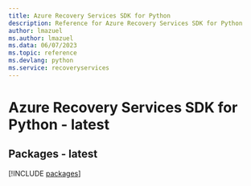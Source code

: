 ```yaml
---
title: Azure Recovery Services SDK for Python
description: Reference for Azure Recovery Services SDK for Python
author: lmazuel
ms.author: lmazuel
ms.data: 06/07/2023
ms.topic: reference
ms.devlang: python
ms.service: recoveryservices
---
```

# Azure Recovery Services SDK for Python - latest
## Packages - latest
[!INCLUDE [packages](recovery-services-index.md)]